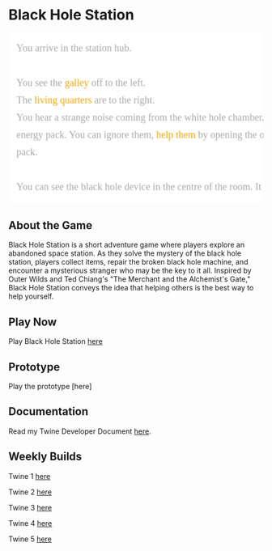 # Black Hole Station

![](assets/BlackHoleStation_img.png)

## About the Game

Black Hole Station is a short adventure game where players explore an abandoned space station. As they solve the mystery of the black hole station, players collect items, repair the broken black hole machine, and encounter a mysterious stranger who may be the key to it all. Inspired by Outer Wilds and Ted Chiang's "The Merchant and the Alchemist's Gate," Black Hole Station conveys the idea that helping others is the best way to help yourself.

## Play Now

Play Black Hole Station [here](final_build/BlackHoleStation.html)

## Prototype

Play the prototype [here]

## Documentation

Read my Twine Developer Document [here]().

## Weekly Builds

Twine 1 [here](weekly_builds/Tutorial1.html)

Twine 2 [here](weekly_builds/Tutorial2.html)

Twine 3 [here](weekly_builds/Tutorial3.html)

Twine 4 [here](weekly_builds/Tutorial4.html)

Twine 5 [here](weekly_builds/Tutorial5.html)
